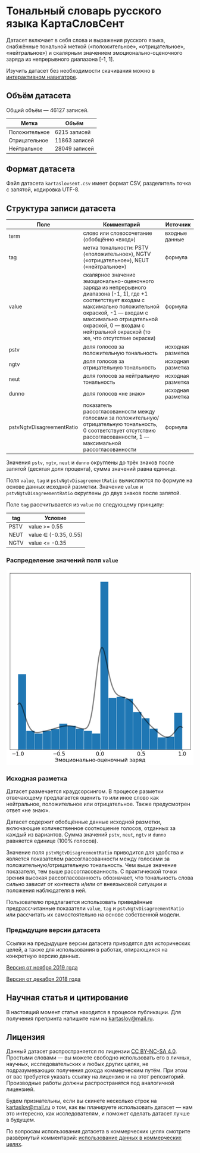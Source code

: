 # Тональный словарь русского языка КартаСловСент

Датасет включает в себя слова и выражения русского языка, снабжённые тональной меткой («положительное», «отрицательное», «нейтральное») и скалярным значением эмоционально-оценочного заряда из непрерывного диапазона [-1, 1].

Изучить датасет без необходимости скачивания можно в [интерактивном навигаторе]. 

## Объём датасета

Общий объём — 46127 записей.

| Метка  | Объём |
| ------------- | ------------- |
| Положительное | 6215 записей |
| Отрицательное | 11863 записей |
| Нейтральное | 28049 записей |

## Формат датасета
Файл датасета `kartaslovsent.csv` имеет формат CSV, разделитель точка с запятой, кодировка UTF-8.

## Структура записи датасета

| Поле  | Комментарий | Источник
| ------------- | ------------- | ------------- |
| term  | слово или словосочетание (обобщённо «вход»)  | входные данные
| tag | метка тональности: PSTV («положительное»), NGTV («отрицательное»), NEUT («нейтральное»)  | формула
| value | скалярное значение эмоционально-оценочного заряда из непрерывного диапазона [-1, 1], где +1 соответствует входам с максимально положительной окраской, -1 — входам с максимально отрицательной окраской, 0 — входам с нейтральной окраской (то же, что отсутствие окраски)    | формула
| pstv | доля голосов за положительную тональность  | исходная разметка
| ngtv | доля голосов за отрицательную тональность  | исходная разметка
| neut | доля голосов за нейтральную тональность  | исходная разметка
| dunno | доля голосов «не знаю»  | исходная разметка
| pstvNgtvDisagreementRatio | показатель рассогласованности между голосами за положительную/отрицательную тональность, 0 соответствует отсутствию рассогласованности, 1 — максимальной рассогласованности | формула

Значения `pstv`, `ngtv`, `neut` и `dunno` округлены до трёх знаков после запятой (десятая доля процента), сумма значений равна единице.

Поля `value`, `tag` и `pstvNgtvDisagreementRatio` вычисляются по формуле на основе данных исходной разметки. Значение `value` и `pstvNgtvDisagreementRatio` округлены до двух знаков после запятой.   

Поле `tag` рассчитывается из `value` по следующему принципу:

| tag  | Условие |
| ------------- | ------------- |
| PSTV | value >= 0.55  |
| NEUT | value ∈ (-0.35, 0.55)  |
| NGTV | value <= -0.35  |

### Распределение значений поля `value`

![Распределение value](readme/value_distribution.png)

### Исходная разметка
Датасет размечается краудсорсингом. В процессе разметки отвечающему предлагается оценить то или иное слово как нейтральное, положительное или отрицательное. Также предусмотрен ответ «не знаю».
 
 Датасет содержит обобщённые данные исходной разметки, включающие количественное соотношение голосов, отданных за каждый из вариантов. Сумма значений `pstv`, `neut`, `ngtv` и `dunno` равняется единице (100% голосов).
 
 Значение поля `pstvNgtvDisagreementRatio` приводится для удобства и является показателем рассогласованности между голосами за положительную/отрицательную тональность. Чем выше значение показателя, тем выше рассогласованность. С практической точки зрения высокая рассогласованность обозначает, что тональность слова сильно зависит от контекста и/или от внеязыковой ситуации и положения наблюдателя в ней.
 
 Пользователю предлагается использовать приведённые предрассчитанные показатели `value`, `tag` и `pstvNgtvDisagreementRatio` или рассчитать их самостоятельно на основе собственной модели.

### Предыдущие версии датасета

Ссылки на предыдущие версии датасета приводятся для исторических целей, а также для использования в работах, опирающихся на конкретную версию данных.

[Версия от ноября 2019 года]

[Версия от декабря 2018 года]

## Научная статья и цитирование

В настоящий момент статья находится в процессе публикации. Для получения препринта напишите нам на kartaslov@mail.ru.

## Лицензия

Данный датасет распространяется по лицензии [CC BY-NC-SA 4.0]. Простыми словами — вы можете свободно использовать его в личных, научных, исследовательских и любых других целях, не подразумевающих получения дохода коммерческим путём. При этом от вас требуется указать ссылку на лицензию и на этот репозиторий. Производные работы должны распространятся под аналогичной лицензией.

Будем признательны, если вы скинете несколько строк на kartaslov@mail.ru о том, как вы планируете использовать датасет — нам это интересно, как исследователям, и поможет сделать датасет лучше в будущем.

По вопросам использования датасета в коммерческих целях смотрите развёрнутый комментарий: [использование данных в коммерческих целях].

[использование данных в коммерческих целях]: <../../readme/commercial_use.md>
[CC BY-NC-SA 4.0]: https://creativecommons.org/licenses/by-nc-sa/4.0/
[Версия от декабря 2018 года]: <../emo_dict_history/v1_2018_dec>
[Версия от ноября 2019 года]: <../emo_dict_history/v2_2019_nov>
[интерактивном навигаторе]: https://research.kartaslov.ru/%D1%82%D0%BE%D0%BD%D0%B0%D0%BB%D1%8C%D0%BD%D1%8B%D0%B9-%D1%81%D0%BB%D0%BE%D0%B2%D0%B0%D1%80%D1%8C